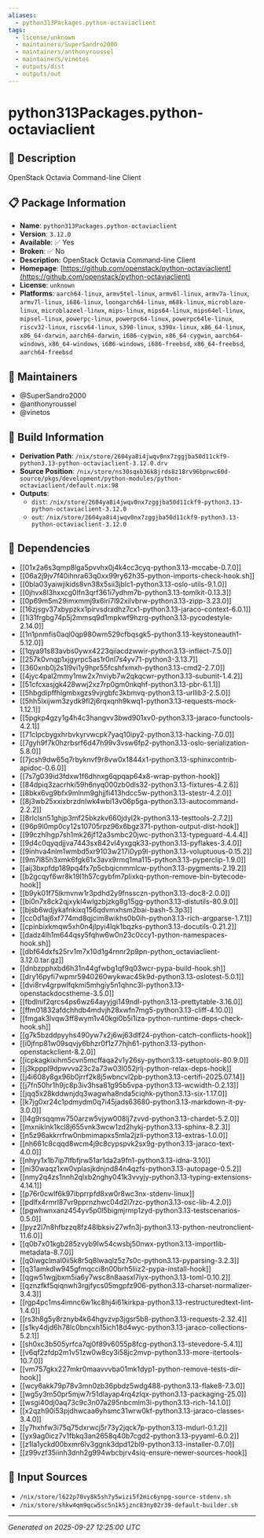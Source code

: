 ```yaml
---
aliases:
  - python313Packages.python-octaviaclient
tags:
  - license/unknown
  - maintainers/SuperSandro2000
  - maintainers/anthonyroussel
  - maintainers/vinetos
  - outputs/dist
  - outputs/out
---
```


# python313Packages.python-octaviaclient

## 📝 Description

OpenStack Octavia Command-line Client

## 📋 Package Information

- **Name**: `python313Packages.python-octaviaclient`
- **Version**: `3.12.0`
- **Available**: ✅ Yes
- **Broken**: ✅ No
- **Description**: OpenStack Octavia Command-line Client
- **Homepage**: [https://github.com/openstack/python-octaviaclient](https://github.com/openstack/python-octaviaclient)
- **License**: `unknown`
- **Platforms**: `aarch64-linux`, `armv5tel-linux`, `armv6l-linux`, `armv7a-linux`, `armv7l-linux`, `i686-linux`, `loongarch64-linux`, `m68k-linux`, `microblaze-linux`, `microblazeel-linux`, `mips-linux`, `mips64-linux`, `mips64el-linux`, `mipsel-linux`, `powerpc-linux`, `powerpc64-linux`, `powerpc64le-linux`, `riscv32-linux`, `riscv64-linux`, `s390-linux`, `s390x-linux`, `x86_64-linux`, `x86_64-darwin`, `aarch64-darwin`, `i686-cygwin`, `x86_64-cygwin`, `aarch64-windows`, `x86_64-windows`, `i686-windows`, `i686-freebsd`, `x86_64-freebsd`, `aarch64-freebsd`
## 👥 Maintainers

- @SuperSandro2000
- @anthonyroussel
- @vinetos


## 🔧 Build Information

- **Derivation Path**: `/nix/store/2604ya8i4jwqv0nx7zggjba50d11ckf9-python3.13-python-octaviaclient-3.12.0.drv`
- **Source Position**: `/nix/store/ns30sqxb36k8jrds8z18rv96bpnwc60d-source/pkgs/development/python-modules/python-octaviaclient/default.nix:98`
- **Outputs**:
  - `dist`:  `/nix/store/2604ya8i4jwqv0nx7zggjba50d11ckf9-python3.13-python-octaviaclient-3.12.0`
  - `out`:  `/nix/store/2604ya8i4jwqv0nx7zggjba50d11ckf9-python3.13-python-octaviaclient-3.12.0`

## 🔗 Dependencies

- [[01x2a6s3qmp8lga5pvvhx0j4k4cc3cyq-python3.13-mccabe-0.7.0]]
- [[06a2j9jv7f40ihnra63q0xx99ry62h35-python-imports-check-hook.sh]]
- [[0bla03yaiwjikids8vn38x5sii3jblc1-python3.13-oslo-utils-9.1.0]]
- [[0jhvx8l3hxxcg0lfn3qrf361i7ydhm7b-python3.13-tomlkit-0.13.3]]
- [[0p69m5m29imxmmj9x6iri7l92xilvbrw-python3.13-zipp-3.23.0]]
- [[16zjsgv37xbypzkx1pirvsdrxdhz7cx1-python3.13-jaraco-context-6.0.1]]
- [[1i31frgbg74p5j2mmsq9d1mpkwf9hzrg-python3.13-pycodestyle-2.14.0]]
- [[1n1pnmfis0aql0qp980wm529cfbqsgk5-python3.13-keystoneauth1-5.12.0]]
- [[1qya91s83avbs0ywx4223qiiacdzwwir-python3.13-inflect-7.5.0]]
- [[257k0vnqp1xjgyrpc5as1r0nl7s4yv71-python3-3.13.7]]
- [[360xnb0j2s1l9vi1y9hpr55fcshfxmxh-python3.13-cmd2-2.7.0]]
- [[4jyc4pal2mmy1mw2x7nviyb7w2qkqcwr-python3.13-subunit-1.4.2]]
- [[51cfcxasjgk428wwj2xz7rp0gm0nkqhf-python3.13-pbr-6.1.1]]
- [[5hbgdipffhlgmbxgzs9vjrgbfc3kbmvq-python3.13-urllib3-2.5.0]]
- [[5hh5lxijwm3zydk9fl2j6rqxqnh9kwq1-python3.13-requests-mock-1.12.1]]
- [[5pgkp4gzy1g4h4c3hangvv3bwd901xv0-python3.13-jaraco-functools-4.2.1]]
- [[71clpcbygxhrbvkyrvwcpk7yaq10ipy2-python3.13-hacking-7.0.0]]
- [[7gyh9f7k0hzrbsrf6d47h99v3vsw6fp2-python3.13-oslo-serialization-5.8.0]]
- [[7jcsh9dw65q7rbyknvf9r8vw0x1844x1-python3.13-sphinxcontrib-apidoc-0.6.0]]
- [[7s7g039id3fdxw1f6dhnxg6qpqap64x8-wrap-python-hook]]
- [[84dpiq3zacrhki59h6nyq000zb0dls32-python3.13-fixtures-4.2.6]]
- [[8bkx6vg9bfx9mlnm9ghjjfi413hdcc5w-python3.13-stestr-4.2.0]]
- [[8j3wb25xxixbrzdnlwk4wbi13v06p5ga-python3.13-autocommand-2.2.2]]
- [[8rlclsn51ghjp3mf25bkzkv660jdyl2k-python3.13-testtools-2.7.2]]
- [[96p9l0mp0cy12s10705rpz96x6bgz371-python-output-dist-hook]]
- [[99czhlhgp7sh1mk26jf12a3smbc20jwc-python3.13-typeguard-4.4.4]]
- [[9d4c0qyqdjjva7443sx842vl4yxgqk33-python3.13-pyflakes-3.4.0]]
- [[9inhva4nlm1wmbd5xr9103w217i0yp9l-python3.13-voluptuous-0.15.2]]
- [[9m7l85h3xmk6fgk61x3avx9rmq1ma115-python3.13-pyperclip-1.9.0]]
- [[aij3bxpfdp189pq4fx7p5cbqicnmmlcw-python3.13-pygments-2.19.2]]
- [[b2gcqyf6wr8k19l1h57cgybfm7plixkq-python-remove-bin-bytecode-hook]]
- [[b9yk01f75lkmvnw1r3pdhd2y9fnssczn-python3.13-doc8-2.0.0]]
- [[bi0n7x8ck2qjxykl4wlgzbjzkg8g15gg-python3.13-distutils-80.9.0]]
- [[bjsb6wdjykafnkixq156qdvmxhsm2bai-bash-5.3p3]]
- [[cc0d1aj6xf774md8qjcim8wikhs0b0ih-python3.13-rich-argparse-1.7.1]]
- [[cpinbixkmqw5xh0n4jlpyi4lqk1bqzks-python3.13-docutils-0.21.2]]
- [[dadz4lh1m644qsy5fqhw6w0n23c0ccy1-python-namespaces-hook.sh]]
- [[dbf64dxfs25rv1m7x10d1g4rnnr2p9pn-python_octaviaclient-3.12.0.tar.gz]]
- [[dnbzpphxbd6h31n44gfwbg1qf9q03wcr-pypa-build-hook.sh]]
- [[dry16pyfi7wpmr5940260wykwac45k9d-python3.13-oslotest-5.0.1]]
- [[dvi8rv4grpwlfqkmi5mhgiy5n1qhnc3l-python3.13-openstackdocstheme-3.5.0]]
- [[fbdlnif2qrcs4ps6wz64ayyjgi149ndl-python3.13-prettytable-3.16.0]]
- [[ffm01832afdchhdb4mdvjh28xwfn7mg5-python3.13-cliff-4.10.0]]
- [[fmgak3lvqw3ff8wym1v40kgi0b5i1iza-python-runtime-deps-check-hook.sh]]
- [[g7k5bzddpyyhs490yw7x2j6wj63dlf24-python-catch-conflicts-hook]]
- [[i0jfnp81w09sqvjy6bhzr0f1z77hjh61-python3.13-python-openstackclient-8.2.0]]
- [[icpkagkixihm5cvn5mcffaqa2v1y26sy-python3.13-setuptools-80.9.0]]
- [[j3kpppl9dpwvva23c2a73w03l052jrlj-python-relax-deps-hook]]
- [[j4i608y8gx96b0jrrf2k8j5wbncvl2pb-python3.13-certifi-2025.07.14]]
- [[j7fn50hr1h9jc8p3iv3hsa81g95b5vpa-python3.13-wcwidth-0.2.13]]
- [[jqq5x28kddwnjdq3wagwha8nda5ciqhk-python3.13-six-1.17.0]]
- [[k7jg0xr24c1pdmydm0q7i45jads63680-python3.13-markdown-it-py-3.0.0]]
- [[l4g9rsqqmw750arzw5vjyw008lj7zvvd-python3.13-chardet-5.2.0]]
- [[mxniklnk1kcl8j655vnk3wcw1zd2hykj-python3.13-sphinx-8.2.3]]
- [[n5z96akkrrfrw0nbmimapxs5mla2jzli-python3.13-extras-1.0.0]]
- [[nh661c8cqqd8wcm4j9c8cypspvk2sx9g-python3.13-jaraco-text-4.0.0]]
- [[nhyy1x1b7ip7lfbfjrw51ar1da2a9fn1-python3.13-idna-3.10]]
- [[ni30waqz1xw0vplasjkdnjnd84n4qzfs-python3.13-autopage-0.5.2]]
- [[nmy2q4zs1nnh2qlxb2nghy041k3vvyjy-python3.13-typing-extensions-4.14.1]]
- [[p76r0cwlf6k97ibprrpfd8xw0r8wc3nx-stdenv-linux]]
- [[pdlfx4rmrl87vr9pprnzhwc04d2l7rzc-python3.13-osc-lib-4.2.0]]
- [[pgwhwnxanz454yv5p0l5bigmjrmp1zyd-python3.13-testscenarios-0.5.0]]
- [[pyz2l7n8hfbzzq8fz48lbksiv27wfn3j-python3.13-python-neutronclient-11.6.0]]
- [[q0b7x01kgb285zvyb9lw54cwsbj50nwx-python3.13-importlib-metadata-8.7.0]]
- [[q0iwgclmal0ii5k8r5q8lwaqlz5z7s0c-python3.13-pyparsing-3.2.3]]
- [[q31amkdlw945gfmqcci8n00brh5liiz2-pypa-install-hook]]
- [[qgw51wgjbxm5ia6y7wsc8n8aasxl7iyx-python3.13-toml-0.10.2]]
- [[qznzfkf5qiqnwh3rgjfycs05mgpfz906-python3.13-charset-normalizer-3.4.3]]
- [[rgp4pc1ms4imnc6w1kc8hj4i61kirkpa-python3.13-restructuredtext-lint-1.4.0]]
- [[rs3h8g5y8rznyb4k64hgvzvp3jgsr5b8-python3.13-requests-2.32.4]]
- [[s1ky4djd6h78lc0bncxh15ich18d4wyc-python3.13-jaraco-collections-5.2.1]]
- [[sh0xc3b505yrfca7qj0f89v6055p8fcg-python3.13-stevedore-5.4.1]]
- [[v6qf2zfdp2m1v51zw0w8cy3i58jc2mvp-python3.13-more-itertools-10.7.0]]
- [[vm757gkx227mkr0maavvvba01mk1dyp1-python-remove-tests-dir-hook]]
- [[wcy6akk79p78v3mn0zb36pbdz5wdg488-python3.13-flake8-7.3.0]]
- [[wg5y3m50pr5mjw7r51dlayap4rq4zlqx-python3.13-packaging-25.0]]
- [[wsgi40dj0aq73c9c3n07a295nbcmlm3i-python3.13-rich-14.1.0]]
- [[x2qzh90i53pjdhwcaa6yhsmc31wrw0kf-python3.13-jaraco-classes-3.4.0]]
- [[y7hxhfw3i75q75dxrwcj5r73y2jqck7p-python3.13-mdurl-0.1.2]]
- [[yx9ag0icz7v1fbkq3an2658q40b7cgd2-python3.13-pyyaml-6.0.2]]
- [[z1la1yckd00bxmr6lv3ggnk3dpd12bl9-python3.13-installer-0.7.0]]
- [[z99vzf35iinh3dnh2g994wbcbjrv4siq-ensure-newer-sources-hook]]

## 📁 Input Sources

- `/nix/store/l622p70vy8k5sh7y5wizi5f2mic6ynpg-source-stdenv.sh`
- `/nix/store/shkw4qm9qcw5sc5n1k5jznc83ny02r39-default-builder.sh`

---
*Generated on 2025-09-27 12:25:00 UTC*
